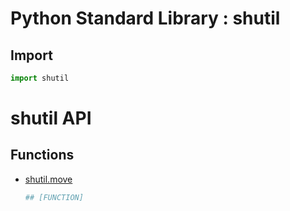 Python Standard Library : shutil
================================

Import
------
```python
import shutil
```

shutil API
==========

Functions
---------
- [shutil.move](https://docs.python.org/3/library/shutil.html#shutil.move)
    ```python
    ## [FUNCTION] 
    ```